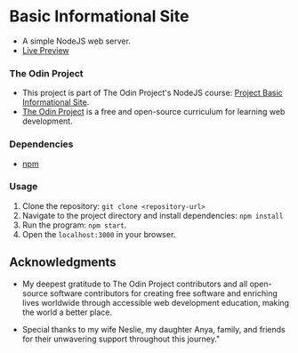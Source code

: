 # Basic Informational Site

- A simple NodeJS web server.
- [Live Preview](link)

### The Odin Project

- This project is part of The Odin Project's NodeJS course: [Project Basic Informational Site](https://www.theodinproject.com/lessons/nodejs-basic-informational-site).
- [The Odin Project](https://www.theodinproject.com/) is a free and open-source curriculum for learning web development.

### Dependencies

- [npm](https://docs.npmjs.com/downloading-and-installing-node-js-and-npm)

### Usage

1. Clone the repository: `git clone <repository-url>`
2. Navigate to the project directory and install dependencies: `npm install`
3. Run the program: `npm start`.
4. Open the `localhost:3000` in your browser.

## Acknowledgments

- My deepest gratitude to The Odin Project contributors and all open-source software contributors for creating free software and enriching lives worldwide through accessible web development education, making the world a better place.

- Special thanks to my wife Neslie, my daughter Anya, family, and friends for their unwavering support throughout this journey."
